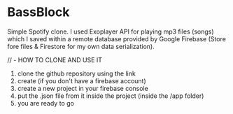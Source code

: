 # BassBlock

Simple Spotify clone. 
I used Exoplayer API for playing mp3 files (songs) 
which I saved within a remote database provided by Google Firebase (Store fore files & 
Firestore for my own data serialization).

// - HOW TO CLONE AND USE IT
1. clone the github repository using the link
2. create (if you don't have a firebase account)
3. create a new project in your firebase console
4. put the .json file from it inside the project (inside the /app folder)
5. you are ready to go

